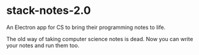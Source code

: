 # stack-notes-2.0

An Electron app for CS to bring their programming notes to life.

The old way of taking computer science notes is dead.
Now you can write your notes and run them too.
